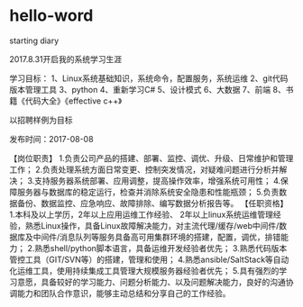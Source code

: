 # hello-word
starting diary

2017.8.31开启我的系统学习生涯

学习目标：
1、Linux系统基础知识，系统命令，配置服务，系统运维
2、git代码版本管理工具
3、python
4、重新学习C#
5、设计模式
6、大数据
7、前端
8、书籍《代码大全》《effective c++》

以招聘样例为目标

发布时间：2017-08-08

【岗位职责】
1.负责公司产品的搭建、部署、监控、调优、升级、日常维护和管理工作；
2.负责处理系统方面日常变更、控制突发情况，对疑难问题进行分析并解决；
3.支持服务器系统部署、应用调整，提高操作效率，增强系统可用性；
4.保障服务器与数据库的稳定运行，检查并消除系统安全隐患和性能瓶颈；
5.负责数据备份、数据监控、应急响应、故障排除、编写数据分析报告等。
【任职资格】
1.本科及以上学历，2年以上应用运维工作经验、
2年以上linux系统运维管理经验，熟悉Linux操作，具备Linux故障解决能力，对主流代理/缓存/web中间件/数据库及中间件/消息队列等服务具备高可用集群环境的搭建，配置，调优，排错能力；
2.熟悉shell/python脚本语言，具备运维开发经验者优先；
3.熟悉代码版本管控工具（GIT/SVN等）的搭建，管理和使用；
4.熟悉ansible/SaltStack等自动化运维工具，使用持续集成工具管理大规模服务器经验者优先；
5.具有强烈的学习意愿，具备较好的学习能力、问题分析能力、以及问题解决能力，良好的沟通协调能力和团队合作意识，能够主动总结和分享自己的工作经验。
